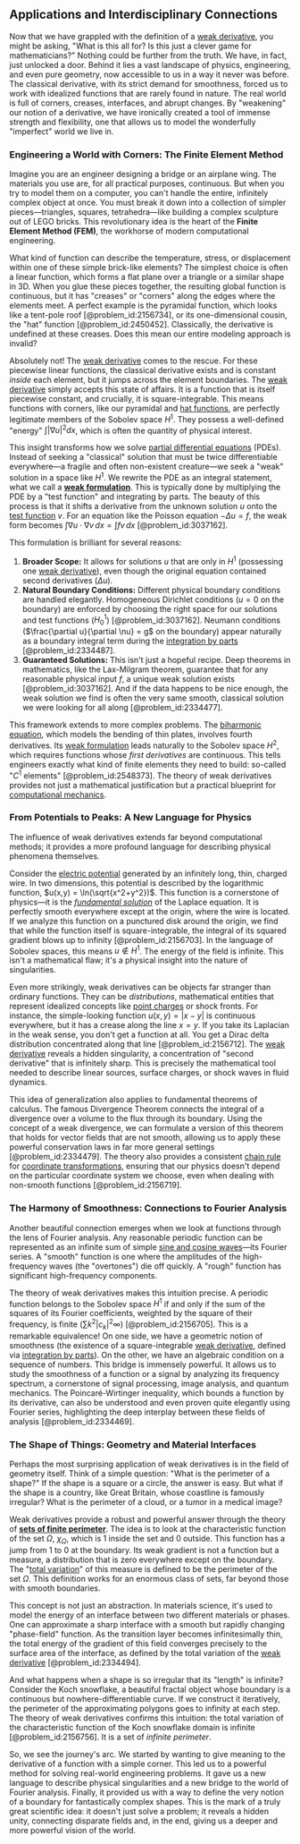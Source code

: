## Applications and Interdisciplinary Connections

Now that we have grappled with the definition of a [weak derivative](@article_id:137987), you might be asking, "What is this all for? Is this just a clever game for mathematicians?" Nothing could be further from the truth. We have, in fact, just unlocked a door. Behind it lies a vast landscape of physics, engineering, and even pure geometry, now accessible to us in a way it never was before. The classical derivative, with its strict demand for smoothness, forced us to work with idealized functions that are rarely found in nature. The real world is full of corners, creases, interfaces, and abrupt changes. By "weakening" our notion of a derivative, we have ironically created a tool of immense strength and flexibility, one that allows us to model the wonderfully "imperfect" world we live in.

### Engineering a World with Corners: The Finite Element Method

Imagine you are an engineer designing a bridge or an airplane wing. The materials you use are, for all practical purposes, continuous. But when you try to model them on a computer, you can't handle the entire, infinitely complex object at once. You must break it down into a collection of simpler pieces—triangles, squares, tetrahedra—like building a complex sculpture out of LEGO bricks. This revolutionary idea is the heart of the **Finite Element Method (FEM)**, the workhorse of modern computational engineering.

What kind of function can describe the temperature, stress, or displacement within one of these simple brick-like elements? The simplest choice is often a linear function, which forms a flat plane over a triangle or a similar shape in 3D. When you glue these pieces together, the resulting global function is continuous, but it has "creases" or "corners" along the edges where the elements meet. A perfect example is the pyramidal function, which looks like a tent-pole roof [@problem_id:2156734], or its one-dimensional cousin, the "hat" function [@problem_id:2450452]. Classically, the derivative is undefined at these creases. Does this mean our entire modeling approach is invalid?

Absolutely not! The [weak derivative](@article_id:137987) comes to the rescue. For these piecewise linear functions, the classical derivative exists and is constant *inside* each element, but it jumps across the element boundaries. The [weak derivative](@article_id:137987) simply accepts this state of affairs. It is a function that is itself piecewise constant, and crucially, it is square-integrable. This means functions with corners, like our pyramidal and [hat functions](@article_id:171183), are perfectly legitimate members of the Sobolev space $H^1$. They possess a well-defined "energy" $\int |\nabla u|^2 dx$, which is often the quantity of physical interest.

This insight transforms how we solve [partial differential equations](@article_id:142640) (PDEs). Instead of seeking a "classical" solution that must be twice differentiable everywhere—a fragile and often non-existent creature—we seek a "weak" solution in a space like $H^1$. We rewrite the PDE as an integral statement, what we call a **[weak formulation](@article_id:142403)**. This is typically done by multiplying the PDE by a "test function" and integrating by parts. The beauty of this process is that it shifts a derivative from the unknown solution $u$ onto the [test function](@article_id:178378) $v$. For an equation like the Poisson equation $-\Delta u = f$, the weak form becomes $\int \nabla u \cdot \nabla v \,dx = \int f v \,dx$ [@problem_id:3037162].

This formulation is brilliant for several reasons:

1.  **Broader Scope:** It allows for solutions $u$ that are only in $H^1$ (possessing one [weak derivative](@article_id:137987)), even though the original equation contained second derivatives ($\Delta u$).
2.  **Natural Boundary Conditions:** Different physical boundary conditions are handled elegantly. Homogeneous Dirichlet conditions ($u=0$ on the boundary) are enforced by choosing the right space for our solutions and test functions ($H^1_0$) [@problem_id:3037162]. Neumann conditions ($\frac{\partial u}{\partial \nu} = g$ on the boundary) appear naturally as a boundary integral term during the [integration by parts](@article_id:135856) [@problem_id:2334487].
3.  **Guaranteed Solutions:** This isn't just a hopeful recipe. Deep theorems in mathematics, like the Lax-Milgram theorem, guarantee that for any reasonable physical input $f$, a unique weak solution exists [@problem_id:3037162]. And if the data happens to be nice enough, the weak solution we find is often the very same smooth, classical solution we were looking for all along [@problem_id:2334477].

This framework extends to more complex problems. The [biharmonic equation](@article_id:165212), which models the bending of thin plates, involves fourth derivatives. Its [weak formulation](@article_id:142403) leads naturally to the Sobolev space $H^2$, which requires functions whose *first derivatives* are continuous. This tells engineers exactly what kind of finite elements they need to build: so-called "$C^1$ elements" [@problem_id:2548373]. The theory of weak derivatives provides not just a mathematical justification but a practical blueprint for [computational mechanics](@article_id:173970).

### From Potentials to Peaks: A New Language for Physics

The influence of weak derivatives extends far beyond computational methods; it provides a more profound language for describing physical phenomena themselves.

Consider the [electric potential](@article_id:267060) generated by an infinitely long, thin, charged wire. In two dimensions, this potential is described by the logarithmic function, $u(x,y) = \ln(\sqrt{x^2+y^2})$. This function is a cornerstone of physics—it is the *[fundamental solution](@article_id:175422)* of the Laplace equation. It is perfectly smooth everywhere except at the origin, where the wire is located. If we analyze this function on a punctured disk around the origin, we find that while the function itself is square-integrable, the integral of its squared gradient blows up to infinity [@problem_id:2156703]. In the language of Sobolev spaces, this means $u \notin H^1$. The energy of the field is infinite. This isn't a mathematical flaw; it's a physical insight into the nature of singularities.

Even more strikingly, weak derivatives can be objects far stranger than ordinary functions. They can be *distributions*, mathematical entities that represent idealized concepts like [point charges](@article_id:263122) or shock fronts. For instance, the simple-looking function $u(x,y) = |x-y|$ is continuous everywhere, but it has a crease along the line $x=y$. If you take its Laplacian in the weak sense, you don't get a function at all. You get a Dirac delta distribution concentrated along that line [@problem_id:2156712]. The [weak derivative](@article_id:137987) reveals a hidden singularity, a concentration of "second derivative" that is infinitely sharp. This is precisely the mathematical tool needed to describe linear sources, surface charges, or shock waves in fluid dynamics.

This idea of generalization also applies to fundamental theorems of calculus. The famous Divergence Theorem connects the integral of a divergence over a volume to the flux through its boundary. Using the concept of a weak divergence, we can formulate a version of this theorem that holds for vector fields that are not smooth, allowing us to apply these powerful conservation laws in far more general settings [@problem_id:2334479]. The theory also provides a consistent [chain rule](@article_id:146928) for [coordinate transformations](@article_id:172233), ensuring that our physics doesn't depend on the particular coordinate system we choose, even when dealing with non-smooth functions [@problem_id:2156719].

### The Harmony of Smoothness: Connections to Fourier Analysis

Another beautiful connection emerges when we look at functions through the lens of Fourier analysis. Any reasonable periodic function can be represented as an infinite sum of simple [sine and cosine waves](@article_id:180787)—its Fourier series. A "smooth" function is one where the amplitudes of the high-frequency waves (the "overtones") die off quickly. A "rough" function has significant high-frequency components.

The theory of weak derivatives makes this intuition precise. A periodic function belongs to the Sobolev space $H^1$ if and only if the sum of the squares of its Fourier coefficients, weighted by the square of their frequency, is finite ($\sum k^2 |c_k|^2  \infty$) [@problem_id:2156705]. This is a remarkable equivalence! On one side, we have a geometric notion of smoothness (the existence of a square-integrable [weak derivative](@article_id:137987), defined via [integration by parts](@article_id:135856)). On the other, we have an algebraic condition on a sequence of numbers. This bridge is immensely powerful. It allows us to study the smoothness of a function or a signal by analyzing its frequency spectrum, a cornerstone of signal processing, image analysis, and quantum mechanics. The Poincaré-Wirtinger inequality, which bounds a function by its derivative, can also be understood and even proven quite elegantly using Fourier series, highlighting the deep interplay between these fields of analysis [@problem_id:2334469].

### The Shape of Things: Geometry and Material Interfaces

Perhaps the most surprising application of weak derivatives is in the field of geometry itself. Think of a simple question: "What is the perimeter of a shape?" If the shape is a square or a circle, the answer is easy. But what if the shape is a country, like Great Britain, whose coastline is famously irregular? What is the perimeter of a cloud, or a tumor in a medical image?

Weak derivatives provide a robust and powerful answer through the theory of **[sets of finite perimeter](@article_id:201573)**. The idea is to look at the characteristic function of the set $\Omega$, $\chi_\Omega$, which is 1 inside the set and 0 outside. This function has a jump from 1 to 0 at the boundary. Its weak gradient is not a function but a measure, a distribution that is zero everywhere except on the boundary. The "[total variation](@article_id:139889)" of this measure is defined to be the perimeter of the set $\Omega$. This definition works for an enormous class of sets, far beyond those with smooth boundaries.

This concept is not just an abstraction. In materials science, it's used to model the energy of an interface between two different materials or phases. One can approximate a sharp interface with a smooth but rapidly changing "phase-field" function. As the transition layer becomes infinitesimally thin, the total energy of the gradient of this field converges precisely to the surface area of the interface, as defined by the total variation of the [weak derivative](@article_id:137987) [@problem_id:2334494].

And what happens when a shape is so irregular that its "length" is infinite? Consider the Koch snowflake, a beautiful fractal object whose boundary is a continuous but nowhere-differentiable curve. If we construct it iteratively, the perimeter of the approximating polygons goes to infinity at each step. The theory of weak derivatives confirms this intuition: the total variation of the characteristic function of the Koch snowflake domain is infinite [@problem_id:2156756]. It is a set of *infinite perimeter*.

So, we see the journey's arc. We started by wanting to give meaning to the derivative of a function with a simple corner. This led us to a powerful method for solving real-world engineering problems. It gave us a new language to describe physical singularities and a new bridge to the world of Fourier analysis. Finally, it provided us with a way to define the very notion of a boundary for fantastically complex shapes. This is the mark of a truly great scientific idea: it doesn't just solve a problem; it reveals a hidden unity, connecting disparate fields and, in the end, giving us a deeper and more powerful vision of the world.
